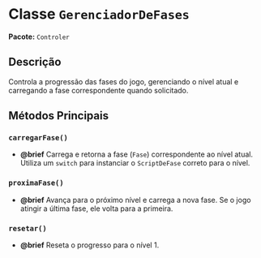 # Classe `GerenciadorDeFases`

**Pacote:** `Controler`

## Descrição

Controla a progressão das fases do jogo, gerenciando o nível atual e carregando a fase correspondente quando solicitado.

## Métodos Principais

### `carregarFase()`
*   **@brief** Carrega e retorna a fase (`Fase`) correspondente ao nível atual. Utiliza um `switch` para instanciar o `ScriptDeFase` correto para o nível.

### `proximaFase()`
*   **@brief** Avança para o próximo nível e carrega a nova fase. Se o jogo atingir a última fase, ele volta para a primeira.

### `resetar()`
*   **@brief** Reseta o progresso para o nível 1.
